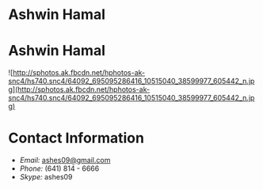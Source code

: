 # Ashwin Hamal

# Ashwin Hamal #

![http://sphotos.ak.fbcdn.net/hphotos-ak-snc4/hs740.snc4/64092_695095286416_10515040_38599977_605442_n.jpg](http://sphotos.ak.fbcdn.net/hphotos-ak-snc4/hs740.snc4/64092_695095286416_10515040_38599977_605442_n.jpg)

# Contact Information #

  * _Email:_ [ashes09@gmail.com](mailto:ashes09@gmail.com?subject=CS370)
  * _Phone:_ (641) 814 - 6666
  * _Skype:_ ashes09